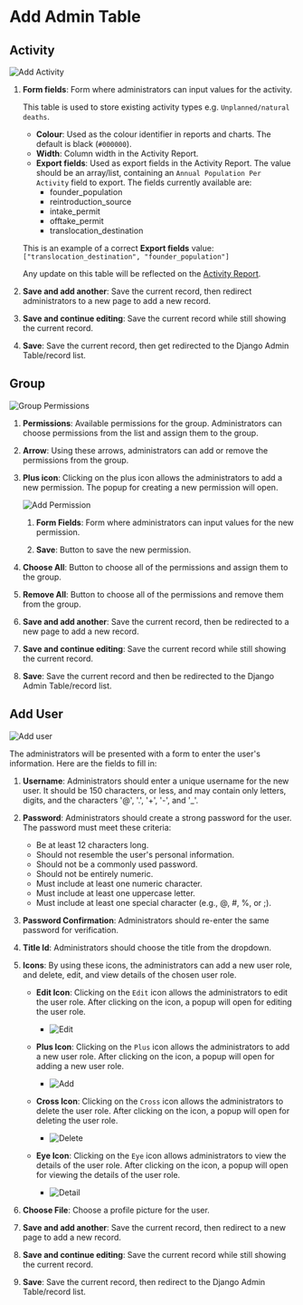 # Add Admin Table

## Activity

![Add Activity](./img/django-add-data-3.png)

1. **Form fields**: Form where administrators can input values for the activity.

    This table is used to store existing activity types e.g. `Unplanned/natural deaths`.

    * **Colour**: Used as the colour identifier in reports and charts. The default is black (`#000000`).
    * **Width**: Column width in the Activity Report.
    * **Export fields**: Used as export fields in the Activity Report. The value should be an array/list, containing an  `Annual Population Per Activity` field to export. The fields currently available are:
        * founder_population
        * reintroduction_source
        * intake_permit
        * offtake_permit
        * translocation_destination

    This is an example of a correct **Export fields** value:
    `["translocation_destination", "founder_population"]`

    Any update on this table will be reflected on the [Activity Report](../../user/manual/explore/reports.md).


3. **Save and add another**: Save the current record, then redirect administrators to a new page to add a new record.

4. **Save and continue editing**: Save the current record while still showing the current record.

5. **Save**: Save the current record, then get redirected to the Django Admin Table/record list.

## Group

![Group Permissions](./img/django-add-data-1.png)

1. **Permissions**: Available permissions for the group. Administrators can choose permissions from the list and assign them to the group.

2. **Arrow**: Using these arrows, administrators can add or remove the permissions from the group.

3. **Plus icon**: Clicking on the plus icon allows the administrators to add a new permission. The popup for creating a new permission will open.

    ![Add Permission](./img/django-add-data-2.png)

    1. **Form Fields**: Form where administrators can input values for the new permission.

    2. **Save**: Button to save the new permission.


4. **Choose All**: Button to choose all of the permissions and assign them to the group.

5. **Remove All**: Button to choose all of the permissions and remove them from the group.

6. **Save and add another**: Save the current record, then be redirected to a new page to add a new record.

7. **Save and continue editing**: Save the current record while still showing the current record.

8. **Save**: Save the current record and then be redirected to the Django Admin Table/record list.

## Add User

![Add user](./img/django-add-data-4.png)

The administrators will be presented with a form to enter the user's information. Here are the fields to fill in:

1. **Username**: Administrators should enter a unique username for the new user. It should be 150 characters, or less, and may contain only letters, digits, and the characters '@', '.', '+', '-', and '_'.

2. **Password**: Administrators should create a strong password for the user. The password must meet these criteria:
    - Be at least 12 characters long.
    - Should not resemble the user's personal information.
    - Should not be a commonly used password.
    - Should not be entirely numeric.
    - Must include at least one numeric character.
    - Must include at least one uppercase letter.
    - Must include at least one special character (e.g., @, #, %, or ;).

3. **Password Confirmation**: Administrators should re-enter the same password for verification.

4. **Title Id**: Administrators should choose the title from the dropdown.

5. **Icons**: By using these icons, the administrators can add a new user role, and delete, edit, and view details of the chosen user role.

    - **Edit Icon**: Clicking on the `Edit` icon allows the administrators to edit the user role. After clicking on the icon, a popup will open for editing the user role.
        - ![Edit](./img/django-add-data-5.png)

    - **Plus Icon**: Clicking on the `Plus` icon allows the administrators to add a new user role. After clicking on the icon, a popup will open for adding a new user role.
        - ![Add](./img/django-add-data-6.png)


    - **Cross Icon**: Clicking on the `Cross` icon allows the administrators to delete the user role. After clicking on the icon, a popup will open for deleting the user role.
        - ![Delete](./img/django-add-data-7.png)


    - **Eye Icon**: Clicking on the `Eye` icon allows administrators to view the details of the user role. After clicking on the icon, a popup will open for viewing the details of the user role.
        - ![Detail](./img/django-add-data-8.png)

6. **Choose File**: Choose a profile picture for the user.

7. **Save and add another**: Save the current record, then redirect to a new page to add a new record.

8. **Save and continue editing**: Save the current record while still showing the current record.

9. **Save**: Save the current record, then redirect to the Django Admin Table/record list.
